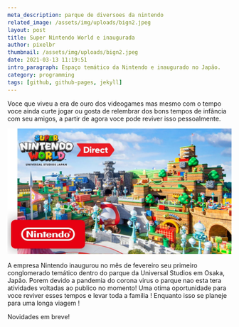 ```yaml
---
meta_description: parque de diversoes da nintendo
related_image: /assets/img/uploads/bign2.jpeg
layout: post
title: Super Nintendo World e inaugurada
author: pixelbr
thumbnail: /assets/img/uploads/bign2.jpeg
date: 2021-03-13 11:19:51
intro_paragraph: Espaço temático da Nintendo e inaugurado no Japão.
category: programming
tags: [github, github-pages, jekyll]
---
```

Voce que viveu a era de ouro dos videogames mas mesmo com o tempo voce ainda curte jogar ou gosta de relembrar dos bons tempos de infância com seu amigos, a partir de agora voce pode reviver isso pessoalmente.


![](/assets/img/uploads/bign4.jpg)



A empresa Nintendo inaugurou no mês de fevereiro seu primeiro conglomerado temático dentro do parque da Universal Studios em Osaka, Japão. Porem devido a pandemia do corona virus o parque nao esta tera atividades voltadas ao publico no momento! Uma otima oportunidade para voce reviver esses tempos e levar toda a familia ! Enquanto isso se planeje para uma longa viagem ! 

Novidades em breve!

